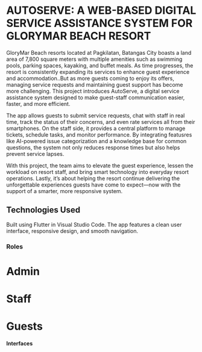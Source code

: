 # AUTOSERVE: A WEB-BASED DIGITAL SERVICE ASSISTANCE SYSTEM FOR GLORYMAR BEACH RESORT

GloryMar Beach resorts located at Pagkilatan, Batangas City boasts a land area of 7,800 square meters with multiple amenities such as swimming pools, parking spaces, kayaking, and buffet meals. As time progresses, the resort is consistently expanding its services to enhance guest experience and accommodation..But as more guests coming to enjoy its offers, managing service requests and maintaining guest support has become more challenging. This project introduces AutoServe, a digital service assistance system designed to make guest-staff communication easier, faster, and more efficient.

The app allows guests to submit service requests, chat with staff in real time, track the status of their concerns, and even rate services all from their smartphones. On the staff side, it provides a central platform to manage tickets, schedule tasks, and monitor performance. By integrating featusres like AI-powered issue categorization and a knowledge base for common questions, the system not only reduces response times but also helps prevent service lapses.

With this project, the team aims to elevate the guest experience, lessen the workload on resort staff, and bring smart technology into everyday resort operations. Lastly, it’s about helping the resort continue delivering the unforgettable experiences guests have come to expect—now with the support of a smarter, more responsive system. 


## Technologies Used

Built using Flutter in Visual Studio Code. The app features a clean user interface, responsive design, and smooth navigation.

### Roles

# Admin
# Staff
# Guests

#### Interfaces


